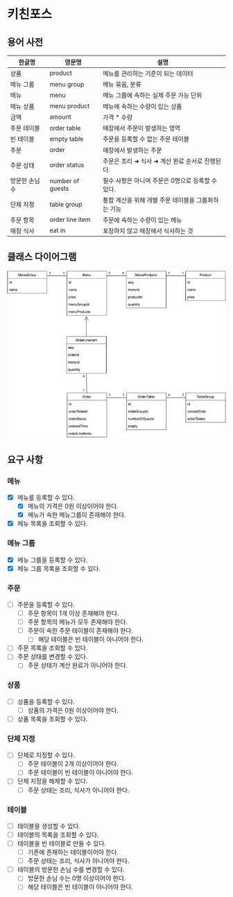 # 키친포스

## 용어 사전

| 한글명 | 영문명 | 설명 |
| --- | --- | --- |
| 상품 | product | 메뉴를 관리하는 기준이 되는 데이터 |
| 메뉴 그룹 | menu group | 메뉴 묶음, 분류 |
| 메뉴 | menu | 메뉴 그룹에 속하는 실제 주문 가능 단위 |
| 메뉴 상품 | menu product | 메뉴에 속하는 수량이 있는 상품 |
| 금액 | amount | 가격 * 수량 |
| 주문 테이블 | order table | 매장에서 주문이 발생하는 영역 |
| 빈 테이블 | empty table | 주문을 등록할 수 없는 주문 테이블 |
| 주문 | order | 매장에서 발생하는 주문 |
| 주문 상태 | order status | 주문은 조리 ➜ 식사 ➜ 계산 완료 순서로 진행된다. |
| 방문한 손님 수 | number of guests | 필수 사항은 아니며 주문은 0명으로 등록할 수 있다. |
| 단체 지정 | table group | 통합 계산을 위해 개별 주문 테이블을 그룹화하는 기능 |
| 주문 항목 | order line item | 주문에 속하는 수량이 있는 메뉴 |
| 매장 식사 | eat in | 포장하지 않고 매장에서 식사하는 것 |

## 클래스 다이어그램

![diagram](./img/class_diagram.png)

## 요구 사항

### 메뉴

- [x] 메뉴를 등록할 수 있다.
    - [x] 메뉴의 가격은 0원 이상이어야 한다.
    - [x] 메뉴가 속한 메뉴그룹이 존재해야 한다.
- [x] 메뉴 목록을 조회할 수 있다.

### 메뉴 그룹

- [x] 메뉴 그룹을 등록할 수 있다.
- [x] 메뉴 그룹 목록을 조회할 수 있다.

### 주문

- [ ] 주문을 등록할 수 있다.
    - [ ] 주문 항목이 1개 이상 존재해야 한다.
    - [ ] 주문 항목의 메뉴가 모두 존재해야 한다.
    - [ ] 주문이 속한 주문 테이블이 존재해야 한다.
        - [ ] 해당 테이블은 빈 테이블이 아니어야 한다.
- [ ] 주문 목록을 조회할 수 있다.
- [ ] 주문 상태를 변경할 수 있다.
    - [ ] 주문 상태가 계산 완료가 아니어야 한다.

### 상품

- [ ] 상품을 등록할 수 있다.
    - [ ] 상품의 가격은 0원 이상이어야 한다.
- [ ] 상품 목록을 조회할 수 있다.

### 단체 지정

- [ ] 단체로 지정할 수 있다.
    - [ ] 주문 테이블이 2개 이상이어야 한다.
    - [ ] 주문 테이블이 빈 테이블이 아니어야 한다.
- [ ] 단체 지정을 해제할 수 있다.
    - [ ] 주문 상태는 조리, 식사가 아니어야 한다.
 
### 테이블

- [ ] 테이블을 생성할 수 있다.
- [ ] 테이블의 목록을 조회할 수 있다.
- [ ] 테이블을 빈 테이블로 만들 수 있다.
    - [ ] 기존에 존재하는 테이블이어야 한다.
    - [ ] 주문 상태는 조리, 식사가 아니어야 한다.
- [ ] 테이블의 방문한 손님 수를 변경할 수 있다.
    - [ ] 방문한 손님 수는 0명 이상이어야 한다.
    - [ ] 해당 테이블은 빈 테이블이 아니어야 한다.